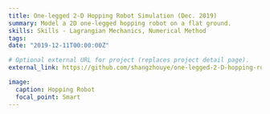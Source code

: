 ```yaml
---
title: One-legged 2-D Hopping Robot Simulation (Dec. 2019)
summary: Model a 2D one-legged hopping robot on a flat ground.
skills: Skills - Lagrangian Mechanics, Numerical Method
tags:
date: "2019-12-11T00:00:00Z"

# Optional external URL for project (replaces project detail page).
external_link: https://github.com/shangzhouye/one-legged-2-D-hopping-robot

image:
  caption: Hopping Robot
  focal_point: Smart
---
```

